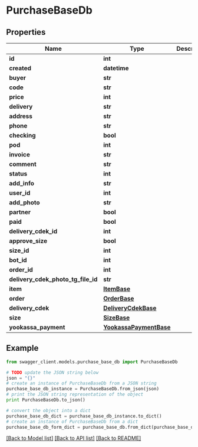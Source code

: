 # PurchaseBaseDb


## Properties

Name | Type | Description | Notes
------------ | ------------- | ------------- | -------------
**id** | **int** |  | [optional] 
**created** | **datetime** |  | [optional] 
**buyer** | **str** |  | [optional] 
**code** | **str** |  | [optional] 
**price** | **int** |  | [optional] 
**delivery** | **str** |  | [optional] 
**address** | **str** |  | [optional] 
**phone** | **str** |  | [optional] 
**checking** | **bool** |  | [optional] 
**pod** | **int** |  | [optional] 
**invoice** | **str** |  | [optional] 
**comment** | **str** |  | [optional] 
**status** | **int** |  | [optional] 
**add_info** | **str** |  | [optional] 
**user_id** | **int** |  | [optional] 
**add_photo** | **str** |  | [optional] 
**partner** | **bool** |  | [optional] 
**paid** | **bool** |  | [optional] 
**delivery_cdek_id** | **int** |  | [optional] 
**approve_size** | **bool** |  | [optional] 
**size_id** | **int** |  | [optional] 
**bot_id** | **int** |  | [optional] 
**order_id** | **int** |  | [optional] 
**delivery_cdek_photo_tg_file_id** | **str** |  | [optional] 
**item** | [**ItemBase**](ItemBase.md) |  | [optional] 
**order** | [**OrderBase**](OrderBase.md) |  | [optional] 
**delivery_cdek** | [**DeliveryCdekBase**](DeliveryCdekBase.md) |  | [optional] 
**size** | [**SizeBase**](SizeBase.md) |  | [optional] 
**yookassa_payment** | [**YookassaPaymentBase**](YookassaPaymentBase.md) |  | [optional] 

## Example

```python
from swagger_client.models.purchase_base_db import PurchaseBaseDb

# TODO update the JSON string below
json = "{}"
# create an instance of PurchaseBaseDb from a JSON string
purchase_base_db_instance = PurchaseBaseDb.from_json(json)
# print the JSON string representation of the object
print PurchaseBaseDb.to_json()

# convert the object into a dict
purchase_base_db_dict = purchase_base_db_instance.to_dict()
# create an instance of PurchaseBaseDb from a dict
purchase_base_db_form_dict = purchase_base_db.from_dict(purchase_base_db_dict)
```
[[Back to Model list]](../README.md#documentation-for-models) [[Back to API list]](../README.md#documentation-for-api-endpoints) [[Back to README]](../README.md)


